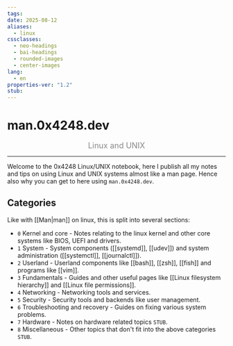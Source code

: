```yaml
---
tags: 
date: 2025-08-12
aliases:
  - linux
cssclasses:
  - neo-headings
  - bai-headings
  - rounded-images
  - center-images
lang:
  - en
properties-ver: "1.2"
stub:
---
```

# man.0x4248.dev
<p style="text-align:center;font-size:large;margin:0;opacity:0.5;">Linux and UNIX</p>

***
Welcome to the 0x4248 Linux/UNIX notebook, here I publish all my notes and tips on using Linux and UNIX systems almost like a man page. Hence also why you can get to here using `man.0x4248.dev`.
## Categories
Like with [[Man|man]] on linux, this is split into several sections:
- `0` Kernel and core - Notes relating to the linux kernel and other core systems like BIOS, UEFI and drivers.
- `1` System - System components ([[systemd]], [[udev]]) and system administration ([[systemctl]], [[journalctl]]).
- `2` Userland - Userland components like [[bash]], [[zsh]], [[fish]] and programs like [[vim]].
- `3` Fundamentals - Guides and other useful pages like [[Linux filesystem hierarchy]] and [[Linux file permissions]].
- `4` Networking - Networking tools and services.
- `5` Security - Security tools and backends like user management.
- `6` Troubleshooting and recovery - Guides on fixing various system problems.
- `7` Hardware - Notes on hardware related topics `STUB`.
- `8` Miscellaneous - Other topics that don't fit into the above categories `STUB`.